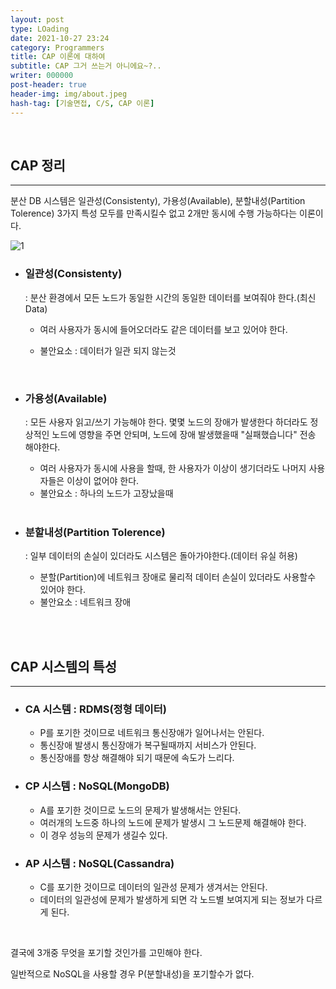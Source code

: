 ```yaml
---
layout: post
type: LOading
date: 2021-10-27 23:24
category: Programmers
title: CAP 이론에 대하여
subtitle: CAP 그거 쓰는거 아니에요~?..
writer: 000000
post-header: true
header-img: img/about.jpeg
hash-tag: [기술면접, C/S, CAP 이론]
---
```


<br>

## CAP 정리

-------------

분산 DB 시스템은 일관성(Consistenty), 가용성(Available), 분할내성(Partition Tolerence) 3가지 특성 모두를 만족시킬수 없고 2개만 동시에 수행 가능하다는 이론이다.

<img src="/Users/wildrays/Desktop/Kim-Link.github.io/LOading/2110272324/img/1.jpeg" alt="1" style="zoom:0%;" />

- ### 일관성(Consistenty)

  : 분산 환경에서 모든 노드가 동일한 시간의 동일한 데이터를 보여줘야 한다.(최신 Data)

  - 여러 사용자가 동시에 들어오더라도 같은 데이터를 보고 있어야 한다.

  - 불안요소 : 데이터가 일관 되지 않는것

  <br>

- ### 가용성(Available)

  : 모든 사용자 읽고/쓰기 가능해야 한다. 몇몇 노드의 장애가 발생한다 하더라도 정상적인 노드에 영향을 주면 안되며, 노드에 장애 발생했을때 "실패했습니다" 전송 해야한다.

  - 여러 사용자가 동시에 사용을 할때, 한 사용자가 이상이 생기더라도 나머지 사용자들은 이상이 없어야 한다.
  - 불안요소 : 하나의 노드가 고장났을때

  <br>

- ### 분할내성(Partition Tolerence)

  : 일부 데이터의 손실이 있더라도 시스템은 돌아가야한다.(데이터 유실 허용)

  - 분할(Partition)에 네트워크 장애로 물리적 데이터 손실이 있더라도 사용할수 있어야 한다.
  - 불안요소 : 네트워크 장애

<br><br>

## CAP 시스템의 특성

-------------

- ### CA 시스템 : RDMS(정형 데이터)

  - P를 포기한 것이므로 네트워크 통신장애가 일어나서는 안된다.
  - 통신장애 발생시 통신장애가 복구될때까지 서비스가 안된다.
  - 통신장애를 항상 해결해야 되기 때문에 속도가 느리다.

- ### CP 시스템 : NoSQL(MongoDB)

  - A를 포기한 것이므로 노드의 문제가 발생해서는 안된다.
  - 여러개의 노드중 하나의 노드에 문제가 발생시 그 노드문제 해결해야 한다.
  - 이 경우 성능의 문제가 생길수 있다.

- ### AP  시스템 : NoSQL(Cassandra)

  - C를 포기한 것이므로 데이터의 일관성 문제가  생겨서는 안된다.
  - 데이터의 일관성에 문제가 발생하게 되면 각 노드별 보여지게 되는 정보가 다르게 된다.

<br>

 결국에 3개중 무엇을 포기할 것인가를 고민해야 한다.

일반적으로 NoSQL을 사용할 경우 P(분할내성)을 포기할수가 없다.
